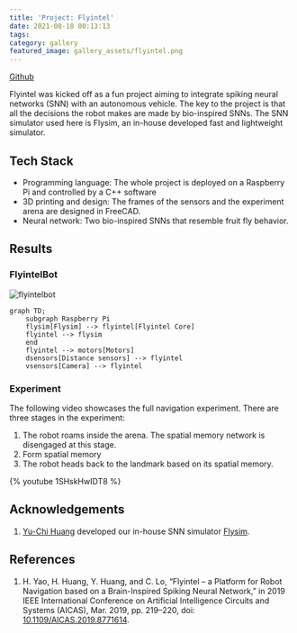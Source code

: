 ```yaml
---
title: 'Project: Flyintel'
date: 2021-08-18 00:13:13
tags:
category: gallery
featured_image: gallery_assets/flyintel.png
---
```


[Github](https://github.com/gogoalexy/FlyintelBot)

Flyintel was kicked off as a fun project aiming to integrate spiking neural networks (SNN) with 
an autonomous vehicle. The key to the project is that all the decisions the robot makes are made by 
bio-inspired SNNs. The SNN simulator used here is Flysim, an in-house developed fast and 
lightweight simulator. 

## Tech Stack
* Programming language: The whole project is deployed on a Raspberry Pi and controlled by a C++ 
software
* 3D printing and design: The frames of the sensors and the experiment arena are designed in 
FreeCAD. 
* Neural network: Two bio-inspired SNNs that resemble fruit fly behavior.

## Results

### FlyintelBot
![flyintelbot](flyintelbot.jpg)
```mermaid
graph TD;
    subgraph Raspberry Pi
    flysim[Flysim] --> flyintel[Flyintel Core]
    flyintel --> flysim
    end
    flyintel --> motors[Motors]
    dsensors[Distance sensors] --> flyintel
    vsensors[Camera] --> flyintel

```

### Experiment
The following video showcases the full navigation experiment. There are three stages in the 
experiment:
1. The robot roams inside the arena. The spatial memory network is disengaged at this stage.
2. Form spatial memory
3. The robot heads back to the landmark based on its spatial memory.
 
{% youtube 1SHskHwIDT8 %}

## Acknowledgements
1. [Yu-Chi Huang](https://github.com/yc-h) developed our in-house SNN simulator 
[Flysim](https://github.com/yc-h/flysim).

## References
1. H. Yao, H. Huang, Y. Huang, and C. Lo, “Flyintel – a Platform for Robot Navigation based on a 
Brain-Inspired Spiking Neural Network,” in 2019 IEEE International Conference on Artificial 
Intelligence Circuits and Systems (AICAS), Mar. 2019, pp. 219–220, 
doi: [10.1109/AICAS.2019.8771614](https://ieeexplore.ieee.org/document/8771614).
